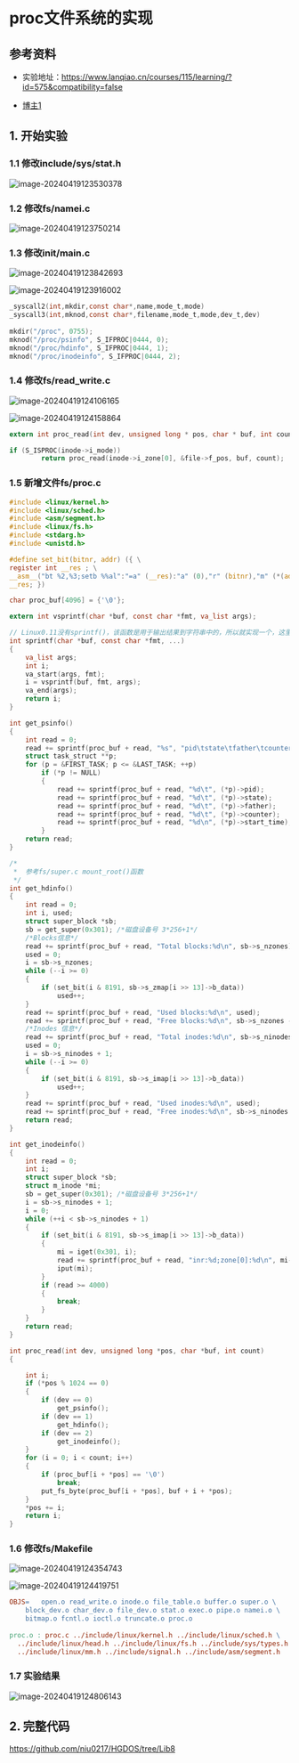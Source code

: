 # proc文件系统的实现

## 参考资料

+ 实验地址：https://www.lanqiao.cn/courses/115/learning/?id=575&compatibility=false

+ [博主1](https://blog.csdn.net/leoabcd12/article/details/122268321?ops_request_misc=%257B%2522request%255Fid%2522%253A%2522171115295416800222836403%2522%252C%2522scm%2522%253A%252220140713.130102334..%2522%257D&request_id=171115295416800222836403&biz_id=0&utm_medium=distribute.pc_search_result.none-task-blog-2~all~baidu_landing_v2~default-5-122268321-null-null.142%5Ev99%5Epc_search_result_base3&utm_term=%E5%93%88%E5%B7%A5%E5%A4%A7%E6%93%8D%E4%BD%9C%E7%B3%BB%E7%BB%9F%E6%9D%8E%E6%B2%BB%E5%86%9B%E5%AE%9E%E9%AA%8C&spm=1018.2226.3001.4187)

## 1. 开始实验

### 1.1 修改include/sys/stat.h

![image-20240419123530378](proc文件系统的实现.assets/image-20240419123530378.png) 

### 1.2 修改fs/namei.c

![image-20240419123750214](proc文件系统的实现.assets/image-20240419123750214.png) 

### 1.3 修改init/main.c

![image-20240419123842693](proc文件系统的实现.assets/image-20240419123842693.png) 

![image-20240419123916002](proc文件系统的实现.assets/image-20240419123916002.png) 

```c
_syscall2(int,mkdir,const char*,name,mode_t,mode)
_syscall3(int,mknod,const char*,filename,mode_t,mode,dev_t,dev)
  
mkdir("/proc", 0755);
mknod("/proc/psinfo", S_IFPROC|0444, 0);
mknod("/proc/hdinfo", S_IFPROC|0444, 1);
mknod("/proc/inodeinfo", S_IFPROC|0444, 2);
```

### 1.4 修改fs/read_write.c

![image-20240419124106165](proc文件系统的实现.assets/image-20240419124106165.png) 

![image-20240419124158864](proc文件系统的实现.assets/image-20240419124158864.png) 

```c
extern int proc_read(int dev, unsigned long * pos, char * buf, int count);

if (S_ISPROC(inode->i_mode))
		return proc_read(inode->i_zone[0], &file->f_pos, buf, count);
```

### 1.5 新增文件fs/proc.c

```c
#include <linux/kernel.h>
#include <linux/sched.h>
#include <asm/segment.h>
#include <linux/fs.h>
#include <stdarg.h>
#include <unistd.h>

#define set_bit(bitnr, addr) ({ \
register int __res ; \
__asm__("bt %2,%3;setb %%al":"=a" (__res):"a" (0),"r" (bitnr),"m" (*(addr))); \
__res; })

char proc_buf[4096] = {'\0'};

extern int vsprintf(char *buf, const char *fmt, va_list args);

// Linux0.11没有sprintf()，该函数是用于输出结果到字符串中的，所以就实现一个，这里是通过vsprintf()实现的。
int sprintf(char *buf, const char *fmt, ...)
{
    va_list args;
    int i;
    va_start(args, fmt);
    i = vsprintf(buf, fmt, args);
    va_end(args);
    return i;
}

int get_psinfo()
{
    int read = 0;
    read += sprintf(proc_buf + read, "%s", "pid\tstate\tfather\tcounter\tstart_time\n");
    struct task_struct **p;
    for (p = &FIRST_TASK; p <= &LAST_TASK; ++p)
        if (*p != NULL)
        {
            read += sprintf(proc_buf + read, "%d\t", (*p)->pid);
            read += sprintf(proc_buf + read, "%d\t", (*p)->state);
            read += sprintf(proc_buf + read, "%d\t", (*p)->father);
            read += sprintf(proc_buf + read, "%d\t", (*p)->counter);
            read += sprintf(proc_buf + read, "%d\n", (*p)->start_time);
        }
    return read;
}

/*
 *  参考fs/super.c mount_root()函数
 */
int get_hdinfo()
{
    int read = 0;
    int i, used;
    struct super_block *sb;
    sb = get_super(0x301); /*磁盘设备号 3*256+1*/
    /*Blocks信息*/
    read += sprintf(proc_buf + read, "Total blocks:%d\n", sb->s_nzones);
    used = 0;
    i = sb->s_nzones;
    while (--i >= 0)
    {
        if (set_bit(i & 8191, sb->s_zmap[i >> 13]->b_data))
            used++;
    }
    read += sprintf(proc_buf + read, "Used blocks:%d\n", used);
    read += sprintf(proc_buf + read, "Free blocks:%d\n", sb->s_nzones - used);
    /*Inodes 信息*/
    read += sprintf(proc_buf + read, "Total inodes:%d\n", sb->s_ninodes);
    used = 0;
    i = sb->s_ninodes + 1;
    while (--i >= 0)
    {
        if (set_bit(i & 8191, sb->s_imap[i >> 13]->b_data))
            used++;
    }
    read += sprintf(proc_buf + read, "Used inodes:%d\n", used);
    read += sprintf(proc_buf + read, "Free inodes:%d\n", sb->s_ninodes - used);
    return read;
}

int get_inodeinfo()
{
    int read = 0;
    int i;
    struct super_block *sb;
    struct m_inode *mi;
    sb = get_super(0x301); /*磁盘设备号 3*256+1*/
    i = sb->s_ninodes + 1;
    i = 0;
    while (++i < sb->s_ninodes + 1)
    {
        if (set_bit(i & 8191, sb->s_imap[i >> 13]->b_data))
        {
            mi = iget(0x301, i);
            read += sprintf(proc_buf + read, "inr:%d;zone[0]:%d\n", mi->i_num, mi->i_zone[0]);
            iput(mi);
        }
        if (read >= 4000)
        {
            break;
        }
    }
    return read;
}

int proc_read(int dev, unsigned long *pos, char *buf, int count)
{

    int i;
    if (*pos % 1024 == 0)
    {
        if (dev == 0)
            get_psinfo();
        if (dev == 1)
            get_hdinfo();
        if (dev == 2)
            get_inodeinfo();
    }
    for (i = 0; i < count; i++)
    {
        if (proc_buf[i + *pos] == '\0')
            break;
        put_fs_byte(proc_buf[i + *pos], buf + i + *pos);
    }
    *pos += i;
    return i;
}

```

### 1.6 修改fs/Makefile

![image-20240419124354743](proc文件系统的实现.assets/image-20240419124354743.png) 

![image-20240419124419751](proc文件系统的实现.assets/image-20240419124419751.png) 

```makefile
OBJS=	open.o read_write.o inode.o file_table.o buffer.o super.o \
	block_dev.o char_dev.o file_dev.o stat.o exec.o pipe.o namei.o \
	bitmap.o fcntl.o ioctl.o truncate.o proc.o
	
proc.o : proc.c ../include/linux/kernel.h ../include/linux/sched.h \
  ../include/linux/head.h ../include/linux/fs.h ../include/sys/types.h \
  ../include/linux/mm.h ../include/signal.h ../include/asm/segment.h
```

### 1.7 实验结果

![image-20240419124806143](proc文件系统的实现.assets/image-20240419124806143.png) 

## 2. 完整代码

https://github.com/niu0217/HGDOS/tree/Lib8




